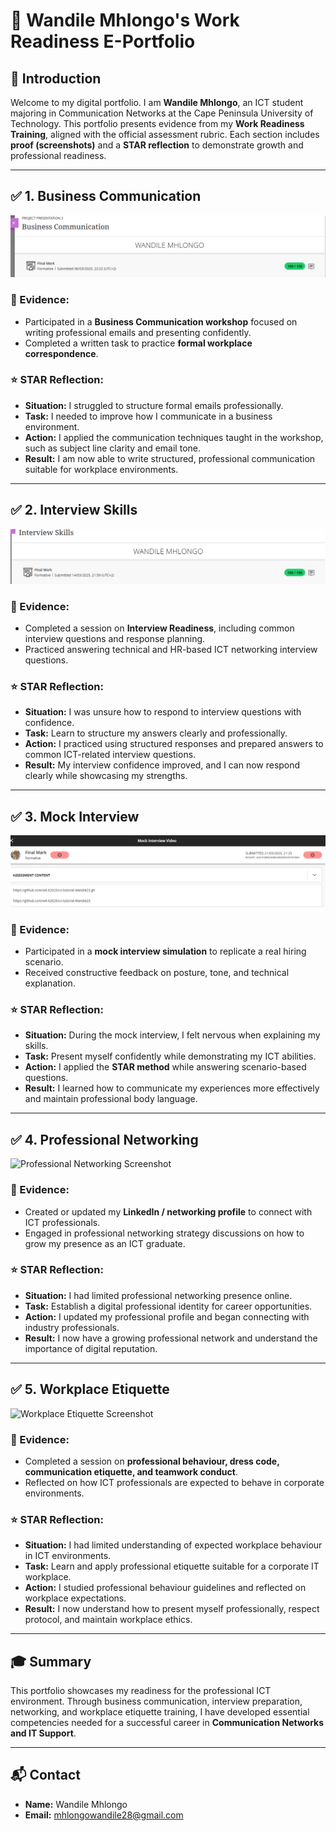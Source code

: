 # 💼 Wandile Mhlongo's Work Readiness E-Portfolio

## 🎯 Introduction
Welcome to my digital portfolio. I am **Wandile Mhlongo**, an ICT student majoring in Communication Networks at the Cape Peninsula University of Technology. This portfolio presents evidence from my **Work Readiness Training**, aligned with the official assessment rubric. Each section includes **proof (screenshots)** and a **STAR reflection** to demonstrate growth and professional readiness.

---

## ✅ 1. Business Communication
![Business Communication Screenshot](https://github.com/wandile6/Digital-Portfolio/blob/main/Business%20Communication.prm.png)

### 📄 Evidence:
- Participated in a **Business Communication workshop** focused on writing professional emails and presenting confidently.
- Completed a written task to practice **formal workplace correspondence**.

### ⭐ STAR Reflection:
- **Situation:** I struggled to structure formal emails professionally.
- **Task:** I needed to improve how I communicate in a business environment.
- **Action:** I applied the communication techniques taught in the workshop, such as subject line clarity and email tone.
- **Result:** I am now able to write structured, professional communication suitable for workplace environments.

---

## ✅ 2. Interview Skills
![Interview Skills Screenshot](https://github.com/wandile6/Digital-Portfolio/blob/main/interview%20skills.png)

### 📄 Evidence:
- Completed a session on **Interview Readiness**, including common interview questions and response planning.
- Practiced answering technical and HR-based ICT networking interview questions.

### ⭐ STAR Reflection:
- **Situation:** I was unsure how to respond to interview questions with confidence.
- **Task:** Learn to structure my answers clearly and professionally.
- **Action:** I practiced using structured responses and prepared answers to common ICT-related interview questions.
- **Result:** My interview confidence improved, and I can now respond clearly while showcasing my strengths.

---

## ✅ 3. Mock Interview
![Mock Interview Screenshot](https://github.com/wandile6/Digital-Portfolio/blob/main/Mock%20Interview.prm.png)

### 📄 Evidence:
- Participated in a **mock interview simulation** to replicate a real hiring scenario.
- Received constructive feedback on posture, tone, and technical explanation.

### ⭐ STAR Reflection:
- **Situation:** During the mock interview, I felt nervous when explaining my skills.
- **Task:** Present myself confidently while demonstrating my ICT abilities.
- **Action:** I applied the **STAR method** while answering scenario-based questions.
- **Result:** I learned how to communicate my experiences more effectively and maintain professional body language.

---

## ✅ 4. Professional Networking
![Professional Networking Screenshot](p4.png)

### 📄 Evidence:
- Created or updated my **LinkedIn / networking profile** to connect with ICT professionals.
- Engaged in professional networking strategy discussions on how to grow my presence as an ICT graduate.

### ⭐ STAR Reflection:
- **Situation:** I had limited professional networking presence online.
- **Task:** Establish a digital professional identity for career opportunities.
- **Action:** I updated my professional profile and began connecting with industry professionals.
- **Result:** I now have a growing professional network and understand the importance of digital reputation.

---

## ✅ 5. Workplace Etiquette
![Workplace Etiquette Screenshot](p5.png)

### 📄 Evidence:
- Completed a session on **professional behaviour, dress code, communication etiquette, and teamwork conduct**.
- Reflected on how ICT professionals are expected to behave in corporate environments.

### ⭐ STAR Reflection:
- **Situation:** I had limited understanding of expected workplace behaviour in ICT environments.
- **Task:** Learn and apply professional etiquette suitable for a corporate IT workplace.
- **Action:** I studied professional behaviour guidelines and reflected on workplace expectations.
- **Result:** I now understand how to present myself professionally, respect protocol, and maintain workplace ethics.

---

## 🎓 Summary
This portfolio showcases my readiness for the professional ICT environment. Through business communication, interview preparation, networking, and workplace etiquette training, I have developed essential competencies needed for a successful career in **Communication Networks and IT Support**.

---

## 📬 Contact
- **Name:** Wandile Mhlongo  
- **Email:** mhlongowandile28@gmail.com  
